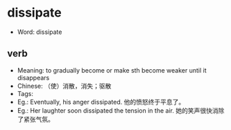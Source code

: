 # dissipate

- Word: dissipate

## verb

- Meaning: to gradually become or make sth become weaker until it disappears
- Chinese: （使）消散，消失；驱散
- Tags: 
- Eg.: Eventually, his anger dissipated. 他的愤怒终于平息了。
- Eg.: Her laughter soon dissipated the tension in the air. 她的笑声很快消除了紧张气氛。

